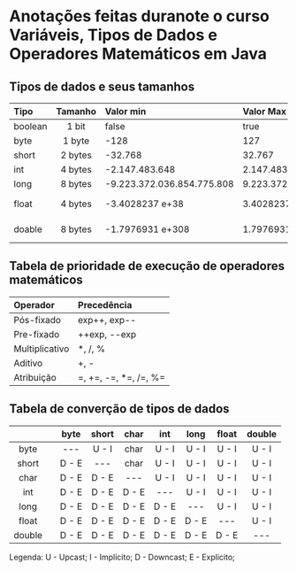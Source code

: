 # Anotações feitas duranote o curso Variáveis, Tipos de Dados e Operadores Matemáticos em Java

## Tipos de dados e seus tamanhos
|Tipo|Tamanho|Valor min|Valor Max|Precisão|
|:---|:---:|:---|:---|:---:|
|boolean|1 bit|false|true|--|
|byte|1 byte|-128|127|--|
|short|2 bytes|-32.768|32.767|--|
|int|4 bytes|-2.147.483.648|2.147.483.648|--|
|long|8 bytes|-9.223.372.036.854.775.808|9.223.372.036.854.775.807|--|
|float|4 bytes|-3.4028237 e+38|3.4028237 e+38|6-7 dígitos|
|doable|8 bytes|-1.7976931 e+308|1.7976931 e+308|15 dígitos|

## Tabela de prioridade de execução de operadores matemáticos
|Operador|Precedência|
|:---|:---|
|Pós-fixado|exp++, exp--|
|Pre-fixado|++exp, --exp|
|Multiplicativo|*, /, %|
|Aditivo|+, -|
|Atribuição|=, +=, -=, *=, /=, %=|

## Tabela de converção de tipos de dados
|||byte|short|char|int|long|float|double|
|:---:|:---:|:---:|:---:|:---:|:---:|:---:|:---:|:---:|
|byte||---|U - I|char|U - I|U - I|U - I|U - I|
|short||D - E|---|char|U - I|U - I|U - I|U - I|
|char||D - E|D - E|---|U - I|U - I|U - I|U - I|
|int||D - E|D - E|D - E|---|U - I|U - I|U - I|
|long||D - E|D - E|D - E|D - E|---|U - I|U - I|
|float||D - E|D - E|D - E|D - E|D - E|---|U - I|
|double||D - E|D - E|D - E|D - E|D - E|D - E|---|

Legenda:
U - Upcast;
I - Implícito;
D - Downcast;
E - Explicito;